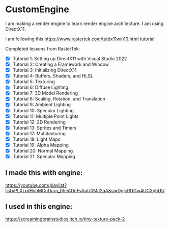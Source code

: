# CustomEngine

I am making a render engine to learn render engine architecture. I am using DirectX11.

I am following this https://www.rastertek.com/tutdx11win10.html tutorial. 

Completed lessons from RasterTek:

- [x] Tutorial 1: Setting up DirectX11 with Visual Studio 2022
- [x] Tutorial 2: Creating a Framework and Window
- [x] Tutorial 3: Initializing DirectX11
- [x] Tutorial 4: Buffers, Shaders, and HLSL
- [x] Tutorial 5: Texturing
- [x] Tutorial 6: Diffuse Lighting
- [x] Tutorial 7: 3D Model Rendering
- [x] Tutorial 8: Scaling, Rotation, and Translation
- [x] Tutorial 9: Ambient Lighting
- [x] Tutorial 10: Specular Lighting
- [x] Tutorial 11: Multiple Point Lights
- [x] Tutorial 12: 2D Rendering
- [x] Tutorail 13: Sprites and Timers
- [x] Tutorial 17: Multitexturing
- [x] Tutorial 18: Light Maps
- [x] Tutorial 19: Alpha Mapping
- [x] Tutorial 20: Normal Mapping
- [x] Tutorial 21: Specular Mapping

## I made this with engine:

https://youtube.com/playlist?list=PLXrxdHvhMCuDurn_0heADnFvAuU0MJ2qA&si=DglcRUGw4UCXyhUU

## I used in this engine:

https://screamingbrainstudios.itch.io/tiny-texture-pack-2
